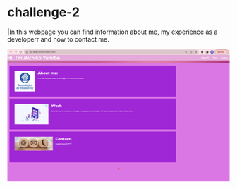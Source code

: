 # challenge-2
|In this webpage you can find information about me, my experience as a developerr and how to contact me. 

![Screenshot](./develop/assets/images/Screenshot%202023-03-26%20at%2023.03.14.png)